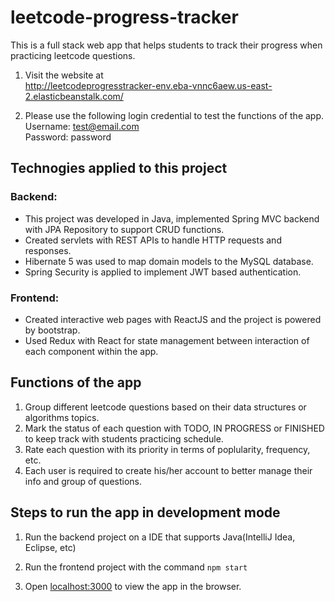 # leetcode-progress-tracker
This is a full stack web app that helps students to track their progress when practicing leetcode questions.

1. Visit the website at \
http://leetcodeprogresstracker-env.eba-vnnc6aew.us-east-2.elasticbeanstalk.com/

2. Please use the following login credential to test the functions of the app.\
Username: test@email.com \
Password: password

## Technogies applied to this project

### Backend:

- This project was developed in Java, implemented Spring MVC backend with JPA Repository to support CRUD functions.
- Created servlets with REST APIs to handle HTTP requests and responses.
- Hibernate 5 was used to map domain models to the MySQL database. 
- Spring Security is applied to implement JWT based authentication.

### Frontend:
- Created interactive web pages with ReactJS and the project is powered by bootstrap.
- Used Redux with React for state management between interaction of each component within the app.

## Functions of the app

1. Group different leetcode questions based on their data structures or algorithms topics.
2. Mark the status of each question with TODO, IN PROGRESS or FINISHED to keep track with students practicing schedule.
3. Rate each question with its priority in terms of poplularity, frequency, etc.
4. Each user is required to create his/her account to better manage their info and group of questions.


## Steps to run the app in development mode

1. Run the backend project on a IDE that supports Java(IntelliJ Idea, Eclipse, etc)

2. Run the frontend project with the command `npm start`

3. Open [localhost:3000](localhost:3000) to view the app in the browser.

